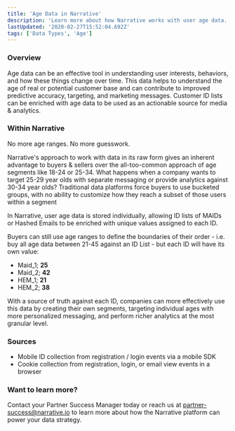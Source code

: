 ```yaml
---
title: 'Age Data in Narrative'
description: 'Learn more about how Narrative works with user age data. '
lastUpdated: '2020-02-27T15:52:04.692Z'
tags: ['Data Types', 'Age']
---
```

### Overview

Age data can be an effective tool in understanding user interests, behaviors, and how these things change over time. This data helps to understand the age of real or potential customer base and can contribute to improved predictive accuracy, targeting, and marketing messages. Customer ID lists can be enriched with age data to be used as an actionable source for media & analytics. 

### Within Narrative

No more age ranges. No more guesswork.

Narrative's approach to work with data in its raw form gives an inherent advantage to buyers & sellers over the all-too-common approach of age segments like 18-24 or 25-34. What happens when a company wants to target 25-29 year olds with separate messaging or provide analytics against 30-34 year olds? Traditional data platforms force buyers to use bucketed groups, with no ability to customize how they reach a subset of those users within a segment

In Narrative, user age data is stored individually, allowing ID lists of MAIDs or Hashed Emails to be enriched with unique values assigned to each ID. 

Buyers can still use age ranges to define the boundaries of their order - i.e. buy all age data between 21-45 against an ID List - but each ID will have its own value: 

*   Maid\_1; **25**
*   Maid\_2; **42**
*   HEM\_1; **21**
*   HEM\_2; **38**

With a source of truth against each ID, companies can more effectively use this data by creating their own segments, targeting individual ages with more personalized messaging, and perform richer analytics at the most granular level. 

### Sources

*   Mobile ID collection from registration / login events via a mobile SDK
*   Cookie collection from registration, login, or email view events in a browser

### Want to learn more?

Contact your Partner Success Manager today or reach us at partner-success@narrative.io to learn more about how the Narrative platform can power your data strategy.
